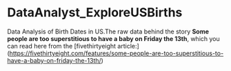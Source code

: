 # DataAnalyst_ExploreUSBirths
Data Analysis of Birth Dates in US.The raw data behind the story **Some people are too superstitious to have a baby on Friday the 13th**, which you can read here from the [fivethirtyeight article:] (https://fivethirtyeight.com/features/some-people-are-too-superstitious-to-have-a-baby-on-friday-the-13th/)
